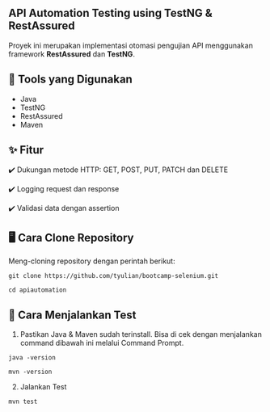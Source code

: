 ## API Automation Testing using TestNG & RestAssured
Proyek ini merupakan implementasi otomasi pengujian API menggunakan framework **RestAssured** dan **TestNG**.

## 🔧 Tools yang Digunakan
- Java
- TestNG
- RestAssured
- Maven

## ✨ Fitur
✔️ Dukungan metode HTTP: GET, POST, PUT, PATCH dan DELETE

✔️ Logging request dan response

✔️ Validasi data dengan assertion

## 🖥️ Cara Clone Repository
Meng-cloning repository dengan perintah berikut:

```git clone https://github.com/tyulian/bootcamp-selenium.git```

```cd apiautomation```

## 🚀 Cara Menjalankan Test
1. Pastikan Java & Maven sudah terinstall. Bisa di cek dengan menjalankan command dibawah ini melalui Command Prompt.
  
```java -version```
	
```mvn -version```
 
2. Jalankan Test

```mvn test```
   


